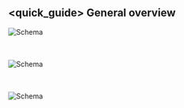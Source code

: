 ## <quick_guide> General overview


![Schema](http://static.energysistem.com/images/manuals/42360/59bf9e77ea9f8.jpg) <br> <br> <br>
 
![Schema](http://static.energysistem.com/images/manuals/42360/59bf9eb9cb847.jpg) <br> <br> <br>

![Schema](http://static.energysistem.com/images/manuals/42360/59bfa03e97d56.jpg)

